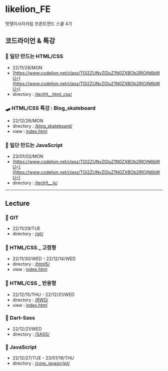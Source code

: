 # likelion_FE
멋쟁이사자처럼 프론트엔드 스쿨 4기


## 코드라이언 & 특강
### 🎈 일단 만드는 HTML/CSS
- 22/11/28/MON
- [https://www.codelion.net/class/TGl2ZUNvZGluZ1N0ZXBOb2RlOjN6bWU=](https://www.codelion.net/class/TGl2ZUNvZGluZ1N0ZXBOb2RlOjN6bWU=)
- directory : [/tech!t__html_css/](tech!t__html_css/)

### 🛹 HTML/CSS 특강 : Blog_skateboard
- 22/12/26/MON
- directory : [/blog_skateboard/](blog_skateboard/)
- view : [index.html](https://sryung1225.github.io/likelion_FE/blog_skateboard/)

### 🎲 일단 만드는 JavaScript
- 23/01/02/MON
- [https://www.codelion.net/class/TGl2ZUNvZGluZ1N0ZXBOb2RlOjN6bWU=](https://www.codelion.net/class/TGl2ZUNvZGluZ1N0ZXBOb2RlOjN6bWU=)
- directory : [/tech!t__js/](tech!t__js/)

---

## Lecture
### 🥐 GIT
- 22/11/29/TUE
- directory : [/git/](git/)

### 🥖 HTML/CSS _ 고정형
- 22/11/30/WED - 22/12/14/WED
- directory : [/html5/](html5/)
- view : [index.html](https://sryung1225.github.io/likelion_FE/html5/)

### 🍞 HTML/CSS _ 반응형
- 22/12/15/THU - 22/12/21/WED
- directory : [/RWD/](rwd/)
- view : [index.html](https://sryung1225.github.io/likelion_FE/RWD/)

### 🥨 Dart-Sass
- 22/12/21/WED
- directory : [/SASS/](SASS/)

### 🍙 JavaScript
- 22/12/27/TUE - 23/01/19/THU
- directory : [/core_javascript/](core_javascript/)